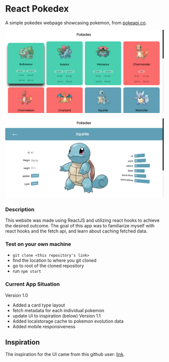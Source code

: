 # React Pokedex 
A simple pokedex webpage showcasing pokemon, from [pokeapi.co](https://pokeapi.co/).

![app preview](./images/app-preview.png)

![pokemon preview](./images/pokemon-preview.png)

### Description
This website was made using ReactJS and utilizing react hooks to achieve the desired outcome. The goal of this app was to familiarize myself with react hooks and the fetch api, and learn about caching fetched data.

### Test on your own machine
- `git clone <this repository's link>`
- find the location to where you git cloned
- go to root of the cloned repository
- run `npm start`

### Current App Situation
Version 1.0
- Added a card type layout
- fetch metadata for each individual pokemon
- update UI to inspiration (below)
Version 1.1
- Added localstorage cache to pokemon evolution data
- Added mobile responsiveness

## Inspiration
The inspiration for the UI came from this github user: [link](https://github.com/topics/pokeapi-pokedex).
